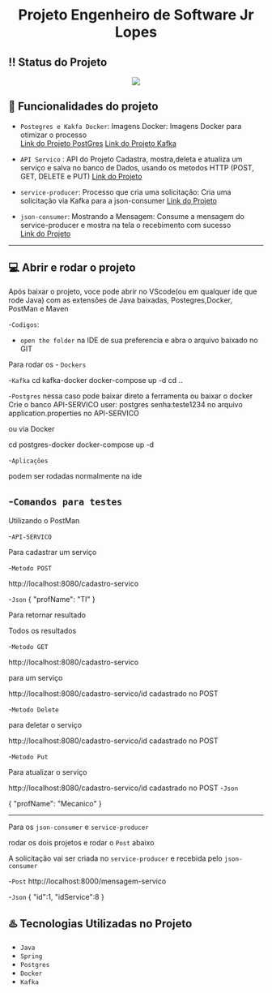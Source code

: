 <h1 align="center"> Projeto Engenheiro de Software Jr Lopes</h1>

## :bangbang: Status do Projeto
<p align="center">
<img src="http://img.shields.io/static/v1?label=STATUS&message=EM%20DESENVOLVIMENTO&color=GREEN&style=for-the-badge"/>
</p>

## :hammer: Funcionalidades do projeto

- `Postegres e Kakfa Docker`: Imagens Docker: 
Imagens Docker para otimizar o processo  
<a href="https://github.com/gbacharel/Lopes-Teste/tree/master/postgres-docker">Link do Projeto PostGres</a>
<a href="https://github.com/gbacharel/Lopes-Teste/tree/master/kafka-docker">Link do Projeto Kafka</a>

- `API Servico` : API do Projeto
Cadastra, mostra,deleta e atualiza um serviço e salva no banco de Dados, usando os metodos HTTP (POST, GET, DELETE e PUT)
<a href="https://github.com/gbacharel/Lopes-Teste/tree/master/API-SERVICO">Link do Projeto</a>

- `service-producer`: Processo que cria uma solicitação: 
Cria uma solicitação via Kafka para a json-consumer 
<a href="https://github.com/gbacharel/Lopes-Teste/tree/master/service-producer">Link do Projeto</a>

- `json-consumer`: Mostrando a Mensagem: 
Consume a mensagem do service-producer e mostra na tela o recebimento com sucesso  
<a href="https://github.com/gbacharel/Lopes-Teste/tree/master/json-consumer">Link do Projeto</a>

-----------------------------------------------------------------------------------------------------------------------------
## :computer: Abrir e rodar o projeto 
Após baixar o projeto, voce pode abrir no VScode(ou em qualquer ide que rode Java) 
com as extensões de Java baixadas, Postegres,Docker, PostMan e Maven 

-`Codigos`:

- `open the folder` na IDE de sua preferencia e abra o arquivo baixado no GIT 

Para rodar os - `Dockers`

-`Kafka`
cd kafka-docker 
docker-compose up -d 
cd ..

-`Postgres`
nessa caso pode baixar direto a ferramenta ou baixar o docker 
Crie o banco API-SERVICO 
user: postgres 
senha:teste1234
no arquivo application.properties no API-SERVICO 

ou via Docker 

cd postgres-docker 
docker-compose up -d

-`Aplicações`

podem ser rodadas normalmente na ide 

-`Comandos para testes`
----------------------------------------------------------------------------------------------------------------

Utilizando o PostMan 

-`API-SERVICO`

Para cadastrar um serviço 

-`Metodo POST` 

http://localhost:8080/cadastro-servico

-`Json` 
{
    "profName": "TI"
}

Para retornar resultado 

Todos os resultados 

-`Metodo GET` 

http://localhost:8080/cadastro-servico

para um serviço 

http://localhost:8080/cadastro-servico/id cadastrado no POST 

-`Metodo Delete`

para deletar o serviço 

http://localhost:8080/cadastro-servico/id cadastrado no POST 

-`Metodo Put`

Para atualizar o serviço

http://localhost:8080/cadastro-servico/id cadastrado no POST 
-`Json`

{
    "profName": "Mecanico"
}

-------------------------------------------------------------------------------------------------
Para os `json-consumer` e `service-producer`

rodar os dois projetos e rodar o `Post` abaixo 

A solicitação vai ser criada no `service-producer` e recebida pelo `json-consumer`

-`Post` http://localhost:8000/mensagem-servico 

-`Json`
{
    "id":1,
    "idService":8
}

## :hotsprings: Tecnologias Utilizadas no Projeto
-  `Java`
-  `Spring`
-  `Postgres`
-  `Docker`
-  `Kafka`
